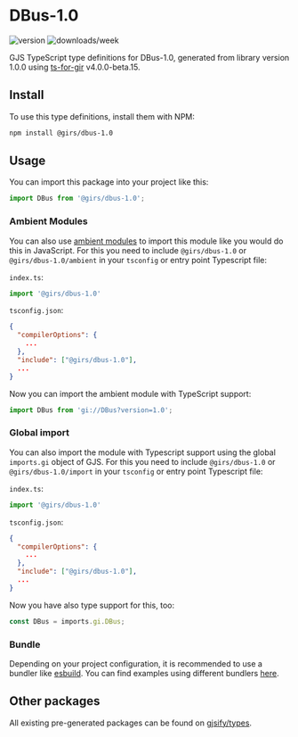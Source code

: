 
# DBus-1.0

![version](https://img.shields.io/npm/v/@girs/dbus-1.0)
![downloads/week](https://img.shields.io/npm/dw/@girs/dbus-1.0)


GJS TypeScript type definitions for DBus-1.0, generated from library version 1.0.0 using [ts-for-gir](https://github.com/gjsify/ts-for-gir) v4.0.0-beta.15.


## Install

To use this type definitions, install them with NPM:
```bash
npm install @girs/dbus-1.0
```

## Usage

You can import this package into your project like this:
```ts
import DBus from '@girs/dbus-1.0';
```

### Ambient Modules

You can also use [ambient modules](https://github.com/gjsify/ts-for-gir/tree/main/packages/cli#ambient-modules) to import this module like you would do this in JavaScript.
For this you need to include `@girs/dbus-1.0` or `@girs/dbus-1.0/ambient` in your `tsconfig` or entry point Typescript file:

`index.ts`:
```ts
import '@girs/dbus-1.0'
```

`tsconfig.json`:
```json
{
  "compilerOptions": {
    ...
  },
  "include": ["@girs/dbus-1.0"],
  ...
}
```

Now you can import the ambient module with TypeScript support: 

```ts
import DBus from 'gi://DBus?version=1.0';
```

### Global import

You can also import the module with Typescript support using the global `imports.gi` object of GJS.
For this you need to include `@girs/dbus-1.0` or `@girs/dbus-1.0/import` in your `tsconfig` or entry point Typescript file:

`index.ts`:
```ts
import '@girs/dbus-1.0'
```

`tsconfig.json`:
```json
{
  "compilerOptions": {
    ...
  },
  "include": ["@girs/dbus-1.0"],
  ...
}
```

Now you have also type support for this, too:

```ts
const DBus = imports.gi.DBus;
```

### Bundle

Depending on your project configuration, it is recommended to use a bundler like [esbuild](https://esbuild.github.io/). You can find examples using different bundlers [here](https://github.com/gjsify/ts-for-gir/tree/main/examples).

## Other packages

All existing pre-generated packages can be found on [gjsify/types](https://github.com/gjsify/types).

